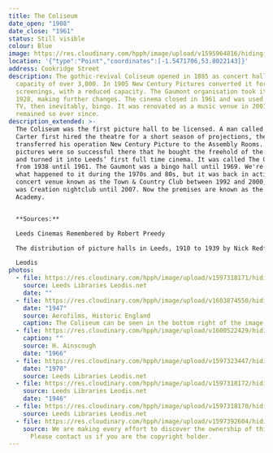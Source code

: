 ```yaml
---
title: The Coliseum
date_open: "1908"
date_close: "1961"
status: Still visible
colour: Blue
image: https://res.cloudinary.com/hpph/image/upload/v1595964816/hidinginplainsight/colleseum_gaumontcinema.svg
location: '{"type":"Point","coordinates":[-1.5471706,53.8022143]}'
address: Cookridge Street
description: The gothic-revival Coliseum opened in 1885 as concert hall with a
  capacity of over 3,000. In 1905 New Century Pictures converted it for film
  screenings, with a reduced capacity. The Gaumont organisation took it over in
  1928, making further changes. The cinema closed in 1961 and was used for film,
  TV, then inevitably, bingo. It was renovated as a music venue in 2001, and has
  remained so ever since.
description_extended: >-
  The Coliseum was the first picture hall to be licensed. A man called Sydney
  Carter first hired the theatre for a short season of projections, then he
  transferred his operation New Century Picture to the Assembly Rooms. Moving
  pictures were so successful there that he bought the freehold of the Coliseum
  and turned it into Leeds’ first full time cinema. It was called The Gaumont
  from 1938 until 1961. The Gaumont was a bingo hall until 1969. We're not sure
  what happened to it during the 1970s and 80s, but it was back in action as a
  concert venue known as the Town & Country Club between 1992 and 2000, then it
  was Creation nightclub until 2007. Now the premises are known as the O2
  Academy.  


  **Sources:**

  Leeds Cinemas Remembered by Robert Preedy

  The distribution of picture halls in Leeds, 1910 to 1939 by Nick Redfern

  Leodis
photos:
  - file: https://res.cloudinary.com/hpph/image/upload/v1597318171/hidinginplainsight/Coliseum_The_Gaumont_Cinema_Leeds_Libraries_2002927_8745974.jpg
    source: Leeds Libraries Leodis.net
    date: ""
  - file: https://res.cloudinary.com/hpph/image/upload/v1603874550/hidinginplainsight/Gaumont_aerofilms.jpg
    date: "1947"
    source: Aerofilms, Historic England
    caption: The Coliseum can be seen in the bottom right of the image.
  - file: https://res.cloudinary.com/hpph/image/upload/v1600522429/hidinginplainsight/Coliseum_The_Gaumont_Cinema_H._Ainscough_20031029_38070315.jpg
    caption: ""
    source: H. Ainscough
    date: "1966"
  - file: https://res.cloudinary.com/hpph/image/upload/v1597323447/hidinginplainsight/The_Gaumont_20041210_86515445.jpg
    date: "1970"
    source: Leeds Libraries Leodis.net
  - file: https://res.cloudinary.com/hpph/image/upload/v1597318172/hidinginplainsight/Coliseum_The_Gaumont_Cinema_Leeds_Libraries_2002927_61434573.jpg
    source: Leeds Libraries Leodis.net
    date: "1946"
  - file: https://res.cloudinary.com/hpph/image/upload/v1597318170/hidinginplainsight/Coliseum_The_Gaumont_Cinema_Leeds_Libraries_201662_175822.jpg
    source: Leeds Libraries Leodis.net
  - file: https://res.cloudinary.com/hpph/image/upload/v1597392604/hidinginplainsight/Coliseum_2008523_166785.jpg
    source: We are making every effort to discover the ownership of this photo.
      Please contact us if you are the copyright holder.
---
```

